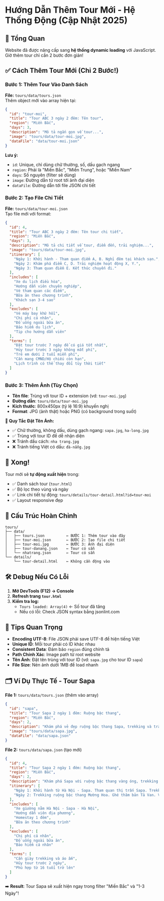 # Hướng Dẫn Thêm Tour Mới - Hệ Thống Động (Cập Nhật 2025)

## 🚀 Tổng Quan
Website đã được nâng cấp sang **hệ thống dynamic loading** với JavaScript. Giờ thêm tour chỉ cần 2 bước đơn giản!

## ✅ Cách Thêm Tour Mới (Chỉ 2 Bước!)

### Bước 1: Thêm Tour Vào Danh Sách
**File:** `tours/data/tours.json`  
Thêm object mới vào array hiện tại:

```json
{
  "id": "tour-moi",
  "title": "Tour ABC 3 ngày 2 đêm: Tên tour",
  "region": "Miền Bắc",
  "days": 3,
  "description": "Mô tả ngắn gọn về tour...",
  "image": "tours/data/tour-moi.jpg",
  "dataFile": "data/tour-moi.json"
}
```

**Lưu ý:**
- `id`: Unique, chỉ dùng chữ thường, số, dấu gạch ngang
- `region`: Phải là "Miền Bắc", "Miền Trung", hoặc "Miền Nam"
- `days`: Số nguyên (filter sẽ dùng)
- `image`: Đường dẫn từ root tới ảnh đại diện
- `dataFile`: Đường dẫn tới file JSON chi tiết

### Bước 2: Tạo File Chi Tiết
**File:** `tours/data/tour-moi.json`  
Tạo file mới với format:

```json
{
  "id": 4,
  "title": "Tour ABC 3 ngày 2 đêm: Tên tour chi tiết",
  "region": "Miền Bắc",
  "days": 3,
  "description": "Mô tả chi tiết về tour, điểm đến, trải nghiệm...",
  "image": "tours/data/tour-moi.jpg",
  "itinerary": [
    "Ngày 1: Khởi hành - Tham quan điểm A, B. Nghỉ đêm tại khách sạn.",
    "Ngày 2: Khám phá điểm C, D. Trải nghiệm hoạt động X, Y.",
    "Ngày 3: Tham quan điểm E. Kết thúc chuyến đi."
  ],
  "includes": [
    "Xe du lịch điều hòa",
    "Hướng dẫn viên chuyên nghiệp",
    "Vé tham quan các điểm",
    "Bữa ăn theo chương trình",
    "Khách sạn 3-4 sao"
  ],
  "excludes": [
    "Vé máy bay khứ hồi",
    "Chi phí cá nhân",
    "Đồ uống ngoài bữa ăn",
    "Bảo hiểm du lịch",
    "Tip cho hướng dẫn viên"
  ],
  "terms": [
    "Đặt tour trước 7 ngày để có giá tốt nhất",
    "Hủy tour trước 3 ngày không mất phí",
    "Trẻ em dưới 2 tuổi miễn phí",
    "Cần mang CMND/Hộ chiếu còn hạn",
    "Lịch trình có thể thay đổi tùy thời tiết"
  ]
}
```

### Bước 3: Thêm Ảnh (Tùy Chọn)
- **Tên file**: Trùng với tour ID + extension (vd: `tour-moi.jpg`)
- **Đường dẫn**: `tours/data/tour-moi.jpg`
- **Kích thước**: 800x450px (tỷ lệ 16:9) khuyến nghị
- **Format**: JPG (ảnh thật) hoặc PNG (có background trong suốt)

**🎯 Quy Tắc Đặt Tên Ảnh:**
- ✅ Chữ thường, không dấu, dùng gạch ngang: `sapa.jpg`, `ha-long.jpg`
- ✅ Trùng với tour ID để dễ nhận diện
- ❌ Tránh dấu cách: `nha trang.jpg`
- ❌ Tránh tiếng Việt có dấu: `đà-nẵng.jpg`

## 🎉 Xong!
Tour mới sẽ **tự động xuất hiện** trong:
- ✅ Danh sách tour (`tour.html`) 
- ✅ Bộ lọc theo vùng và ngày
- ✅ Link chi tiết tự động: `tours/details/tour-detail.html?id=tour-moi`
- ✅ Layout responsive đẹp

## 🔗 Cấu Trúc Hoàn Chỉnh
```
tours/
├── data/
│   ├── tours.json          ← BƯỚC 1: Thêm tour vào đây
│   ├── tour-moi.json       ← BƯỚC 2: Tạo file chi tiết
│   ├── tour-moi.jpg        ← BƯỚC 3: Ảnh đại diện
│   ├── tour-danang.json    ← Tour có sẵn
│   └── nhatrang.json       ← Tour có sẵn
└── details/
    └── tour-detail.html    ← Không cần động vào
```

## 🛠️ Debug Nếu Có Lỗi
1. **Mở DevTools (F12) → Console**
2. **Refresh trang `tour.html`**
3. **Kiểm tra log:**
   - `Tours loaded: Array(4)` ← Số tour đã tăng
   - Nếu có lỗi: Check JSON syntax bằng jsonlint.com

## 📝 Tips Quan Trọng
- **Encoding UTF-8**: File JSON phải save UTF-8 để hiện tiếng Việt
- **Unique ID**: Mỗi tour phải có ID khác nhau
- **Consistent Data**: Đảm bảo `region` đúng chính tả
- **Path Chính Xác**: Image path từ root website
- **Tên Ảnh**: Đặt tên trùng với tour ID (vd: `sapa.jpg` cho tour ID `sapa`)
- **File Size**: Nén ảnh dưới 1MB để load nhanh

## 🗂️ Ví Dụ Thực Tế - Tour Sapa
**File 1:** `tours/data/tours.json` (thêm vào array)
```json
{
  "id": "sapa",
  "title": "Tour Sapa 2 ngày 1 đêm: Ruộng bậc thang",
  "region": "Miền Bắc", 
  "days": 2,
  "description": "Khám phá vẻ đẹp ruộng bậc thang Sapa, trekking và trải nghiệm văn hóa dân tộc.",
  "image": "tours/data/sapa.jpg",
  "dataFile": "data/sapa.json"
}
```

**File 2:** `tours/data/sapa.json` (tạo mới)
```json
{
  "id": 4,
  "title": "Tour Sapa 2 ngày 1 đêm: Ruộng bậc thang",
  "region": "Miền Bắc",
  "days": 2,
  "description": "Khám phá Sapa với ruộng bậc thang vàng óng, trekking qua các bản làng và trải nghiệm văn hóa H'Mông, Tày.",
  "itinerary": [
    "Ngày 1: Khởi hành từ Hà Nội - Sapa. Tham quan thị trấn Sapa. Trekking bản Cát Cát.",
    "Ngày 2: Trekking ruộng bậc thang Mường Hoa. Ghé thăm bản Tả Van. Về Hà Nội."
  ],
  "includes": [
    "Xe giường nằm Hà Nội - Sapa - Hà Nội",
    "Hướng dẫn viên địa phương",
    "Homestay 1 đêm",
    "Bữa ăn theo chương trình"
  ],
  "excludes": [
    "Chi phí cá nhân",
    "Đồ uống ngoài bữa ăn",
    "Bảo hiểm cá nhân"
  ],
  "terms": [
    "Cần giày trekking và áo ấm",
    "Hủy tour trước 2 ngày",
    "Phù hợp từ 16 tuổi trở lên"
  ]
}
```

➡️ **Result**: Tour Sapa sẽ xuất hiện ngay trong filter "Miền Bắc" và "1-3 Ngày"!